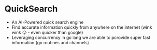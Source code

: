 # QuickSearch

- An AI-Powered quick search engine
- Find accurate information quickly from anywhere on the internet (wink wink 😜 - even quicker than google)
- Leveraging concurrency in go lang we are able to porovide super fast information (go routines and channels)
